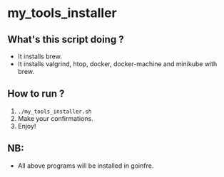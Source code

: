 # my_tools_installer


## What's this script doing ?

 -  It installs brew.   
 -  It installs valgrind, htop, docker, docker-machine and minikube with brew.

## How to run ?
  1.  `./my_tools_installer.sh`
  2.  Make your confirmations.
  3.  Enjoy!
## NB:
 -  All above programs will be installed in goinfre.